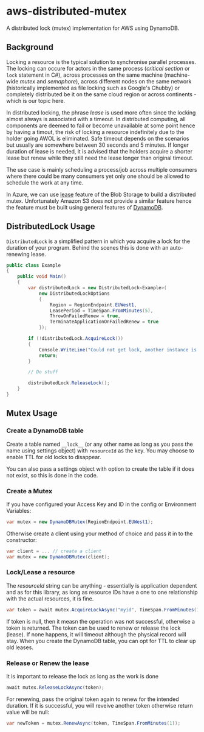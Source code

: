 # aws-distributed-mutex

A distributed lock (mutex) implementation for AWS using DynamoDB.

## Background

Locking a resource is the typical solution to synchronise parallel processes. The locking can occure for actors in the same process (*critical section* or `lock` statement in C#), across processes on the same machine (machine-wide *mutex* and *semaphore*), across different nodes on the same network (historically implemented as file locking such as Google's Chubby) or completely distributed be it on the same cloud region or across continents - which is our topic here.

In distributed locking, the phrase *lease* is used more often since the locking almost always is associated with a timeout. In distributed computing, all components are deemed to fail or become unavailable at some point hence by having a timout, the risk of locking a resource indefinitely due to the holder going AWOL is eliminated. Safe timeout depends on the scenarios but usually are somewhere between 30 seconds and 5 minutes. If longer duration of lease is needed, it is advised that the holders acquire a shorter lease but renew while they still need the lease longer than original timeout.

The use case is mainly scheduling a process/job across multiple consumers where there could be many consumers yet only one should be allowed to schedule the work at any time.

In Azure, we can use [lease](https://docs.microsoft.com/en-us/rest/api/storageservices/lease-blob) feature of the Blob Storage to build a distributed mutex. Unfortunately Amazon S3 does not provide a similar feature hence the feature must be built using general features of [DynamoDB](https://aws.amazon.com/dynamodb/).

## DistributedLock Usage

`DistributedLock` is a simplified pattern in which you acquire a lock for the duration of your program. Behind the scenes this is done with an auto-renewing lease.

```csharp
public class Example
{
    public void Main()
    {
        var distributedLock = new DistributedLock<Example>(
            new DistributedLockOptions
            {
                Region = RegionEndpoint.EUWest1,
                LeasePeriod = TimeSpan.FromMinutes(5),
                ThrowOnFailedRenew = true,
                TerminateApplicationOnFailedRenew = true
            });

        if (!distributedLock.AcquireLock())
        {
            Console.WriteLine("Could not get lock, another instance is busy");
            return;
        }

        // Do stuff

        distributedLock.ReleaseLock();
    }
}
```

## Mutex Usage

### Create a DynamoDB table

Create a table named `__lock__` (or any other name as long as you pass the name using settings object) with `resourceId` as the key. You may choose to enable TTL for old locks to disappear.

You can also pass a settings object with option to create the table if it does not exist, so this is done in the code.

### Create a Mutex

If you have configured your Access Key and ID in the config or Environment Variables:

``` csharp
var mutex = new DynamoDBMutex(RegionEndpoint.EUWest1);
```

Otherwise create a client using your method of choice and pass it in to the constructor:

``` csharp
var client = ... // create a client
var mutex = new DynamoDBMutex(client);
```

### Lock/Lease a resource

The *resourceId* string can be anything - essentially is application dependent and as for this library, as long as resource IDs have a one to one relationship with the actual resources, it is fine.

``` csharp
var token = await mutex.AcquireLockAsync("myid", TimeSpan.FromMinutes(1));
```

If token is null, then it measn the operation was not successful, otherwise a token is returned. The token can be used to renew or release the lock (lease). If none happens, it will timeout although the physical record will stay. When you create the DynamoDB table, you can opt for TTL to clear up old leases.

### Release or Renew the lease

It is important to release the lock as long as the work is done

``` csharp
await mutex.ReleaseLockAsync(token);
```

For renewing, pass the original token again to renew for the intended duration. If it is successful, you will reveive another token otherwise return value will be null:

``` csharp
var newToken = mutex.RenewAsync(token, TimeSpan.FromMinutes(1));
```
